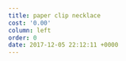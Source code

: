 ```yaml
---
title: paper clip necklace
cost: '0.00'
column: left
order: 0
date: 2017-12-05 22:12:11 +0000
---
```


